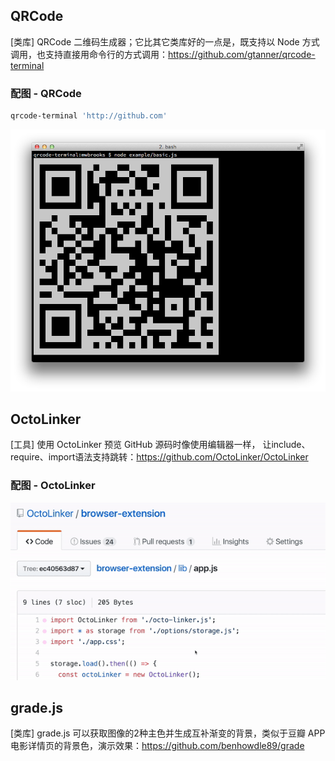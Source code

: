 ## QRCode

[类库] QRCode 二维码生成器；它比其它类库好的一点是，既支持以 Node 方式调用，也支持直接用命令行的方式调用：https://github.com/gtanner/qrcode-terminal

### 配图 - QRCode

```bash
qrcode-terminal 'http://github.com'
```

![17369632e706e67.png](../images/17369632e706e67.png)

## OctoLinker

[工具] 使用 OctoLinker 预览 GitHub 源码时像使用编辑器一样，
让include、require、import语法支持跳转：https://github.com/OctoLinker/OctoLinker

### 配图 - OctoLinker
![3427505.gif](../images/3427505.gif)

## grade.js

[类库] grade.js 可以获取图像的2种主色并生成互补渐变的背景，类似于豆瓣 APP 电影详情页的背景色，演示效果：https://github.com/benhowdle89/grade
